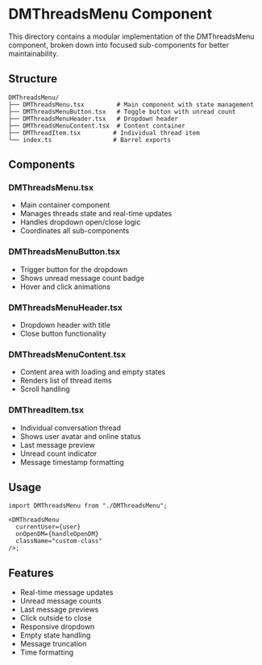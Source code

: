 # DMThreadsMenu Component

This directory contains a modular implementation of the DMThreadsMenu component, broken down into focused sub-components for better maintainability.

## Structure

```
DMThreadsMenu/
├── DMThreadsMenu.tsx         # Main component with state management
├── DMThreadsMenuButton.tsx   # Toggle button with unread count
├── DMThreadsMenuHeader.tsx   # Dropdown header
├── DMThreadsMenuContent.tsx  # Content container
├── DMThreadItem.tsx         # Individual thread item
└── index.ts                 # Barrel exports
```

## Components

### DMThreadsMenu.tsx

- Main container component
- Manages threads state and real-time updates
- Handles dropdown open/close logic
- Coordinates all sub-components

### DMThreadsMenuButton.tsx

- Trigger button for the dropdown
- Shows unread message count badge
- Hover and click animations

### DMThreadsMenuHeader.tsx

- Dropdown header with title
- Close button functionality

### DMThreadsMenuContent.tsx

- Content area with loading and empty states
- Renders list of thread items
- Scroll handling

### DMThreadItem.tsx

- Individual conversation thread
- Shows user avatar and online status
- Last message preview
- Unread count indicator
- Message timestamp formatting

## Usage

```tsx
import DMThreadsMenu from "./DMThreadsMenu";

<DMThreadsMenu
  currentUser={user}
  onOpenDM={handleOpenDM}
  className="custom-class"
/>;
```

## Features

- Real-time message updates
- Unread message counts
- Last message previews
- Click outside to close
- Responsive dropdown
- Empty state handling
- Message truncation
- Time formatting
